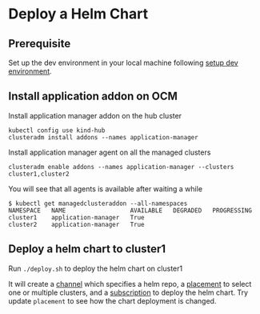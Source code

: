 # Deploy a Helm Chart

## Prerequisite

Set up the dev environment in your local machine following [setup dev environment](../setup-dev-environment).

## Install application addon on OCM

Install application manager addon on the hub cluster

```
kubectl config use kind-hub
clusteradm install addons --names application-manager
```

Install application manager agent on all the managed clusters

```
clusteradm enable addons --names application-manager --clusters cluster1,cluster2
```

You will see that all agents is available after waiting a while

```
$ kubectl get managedclusteraddon --all-namespaces
NAMESPACE   NAME                  AVAILABLE   DEGRADED   PROGRESSING
cluster1    application-manager   True
cluster2    application-manager   True
```

## Deploy a helm chart to cluster1

Run `./deploy.sh` to deploy the helm chart on cluster1

It will create a [channel](manifests/channel.yaml) which specifies a helm repo, a [placement](manifests/placement.yaml)
to select one or multiple clusters, and a [subscription](manifests/subscription.yaml) to deploy the helm chart. Try
update `placement` to see how the chart deployment is changed.